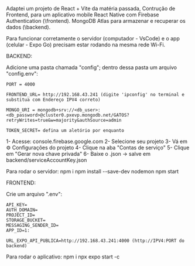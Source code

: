 Adaptei um projeto de React + Vite da matéria passada, Contrução de Frontend, para um aplicativo mobile React Native com Firebase Authentication (\frontend). MongoDB Atlas para armazenar e recuperar os dados (\backend).

Para funcionar corretamente o servidor (computador - VsCode) e o app (celular - Expo Go) precisam estar rodando na mesma rede Wi-Fi.

BACKEND:

  Adicione uma pasta chamada "config";
  dentro dessa pasta um arquivo "config.env":

    PORT = 4000

    FRONTEND_URL= http://192.168.43.241 (digite 'ipconfig' no terminal e substitua com Endereço IPV4 correto)

    MONGO_URI = mongodb+srv://<db_user>:<db_password>@cluster0.pxevp.mongodb.net/GATOS?retryWrites=true&w=majority&authSource=admin

    TOKEN_SECRET= defina um aletório por enquanto

  1- Acesse: console.firebase.google.com
  2- Selecione seu projeto
  3- Vá em ⚙️ Configurações do projeto
  4- Clique na aba "Contas de serviço"
  5- Clique em "Gerar nova chave privada"
  6- Baixe o .json → salve em backend/serviceAccountKey.json

  Para rodar o servidor:
    npm i
    npm install --save-dev nodemon
    npm start



FRONTEND:

  Crie um arquivo ".env":

    API_KEY=
    AUTH_DOMAIN=
    PROJECT_ID=
    STORAGE_BUCKET=
    MESSAGING_SENDER_ID=
    APP_ID=1:

    URL_EXPO_API_PUBLICA=http://192.168.43.241:4000 (http://IPV4:PORT do backend)

  Para rodar o aplicativo:
    npm i
    npx expo start -c
